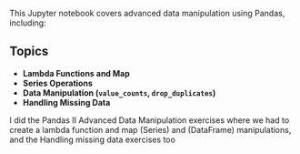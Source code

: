 This Jupyter notebook covers advanced data manipulation using Pandas, including:

## Topics

- **Lambda Functions and Map**
- **Series Operations**
- **Data Manipulation (`value_counts`, `drop_duplicates`)**
- **Handling Missing Data**

I did the Pandas II Advanced Data Manipulation exercises where we had to create a lambda function and map (Series) and (DataFrame) manipulations, and the Handling missing data exercises too 
